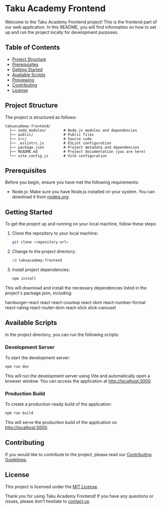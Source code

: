 # Taku Academy Frontend

Welcome to the Taku Academy Frontend project! This is the frontend part of our web application. In this README, you will find information on how to set up and run the project locally for development purposes.

## Table of Contents

- [Project Structure](#project-structure)
- [Prerequisites](#prerequisites)
- [Getting Started](#getting-started)
- [Available Scripts](#available-scripts)
- [Previewing](#previewing)
- [Contributing](#contributing)
- [License](#license)

## Project Structure

The project is structured as follows:

```
takuacademy-frontend/
  ├── node_modules/        # Node.js modules and dependencies
  ├── public/              # Public files 
  ├── src/                 # Source code
  ├── .eslintrc.js         # ESLint configuration
  ├── package.json         # Project metadata and dependencies
  ├── README.md            # Project documentation (you are here)
  └── vite.config.js       # Vite configuration
```

## Prerequisites

Before you begin, ensure you have met the following requirements:

- Node.js: Make sure you have Node.js installed on your system. You can download it from [nodejs.org](https://nodejs.org/).

## Getting Started

To get the project up and running on your local machine, follow these steps:

1. Clone the repository to your local machine:

   ```bash
   git clone <repository-url>
   ```

2. Change to the project directory:

   ```bash
   cd takuacademy-frontend
   ```

3. Install project dependencies:

   ```bash
   npm install
   ```
This will download and install the necessary dependencies listed in the project's package.json, including:

hamburger-react
react
react-countup
react-dom
react-number-format
react-rating
react-router-dom
react-slick
slick-carousel

## Available Scripts

In the project directory, you can run the following scripts:

### Development Server

To start the development server:

```bash
npm run dev
```

This will run the development server using Vite and automatically open a browser window. You can access the application at [http://localhost:3000](http://localhost:3000).

### Production Build

To create a production-ready build of the application:

```bash
npm run build
```


This will serve the production build of the application on [http://localhost:5000](http://localhost:5000).

## Contributing

If you would like to contribute to the project, please read our [Contributing Guidelines](CONTRIBUTING.md).

## License

This project is licensed under the [MIT License](LICENSE).

Thank you for using Taku Academy Frontend! If you have any questions or issues, please don't hesitate to [contact us](mailto:a.dehghanazar@gmail.com).
